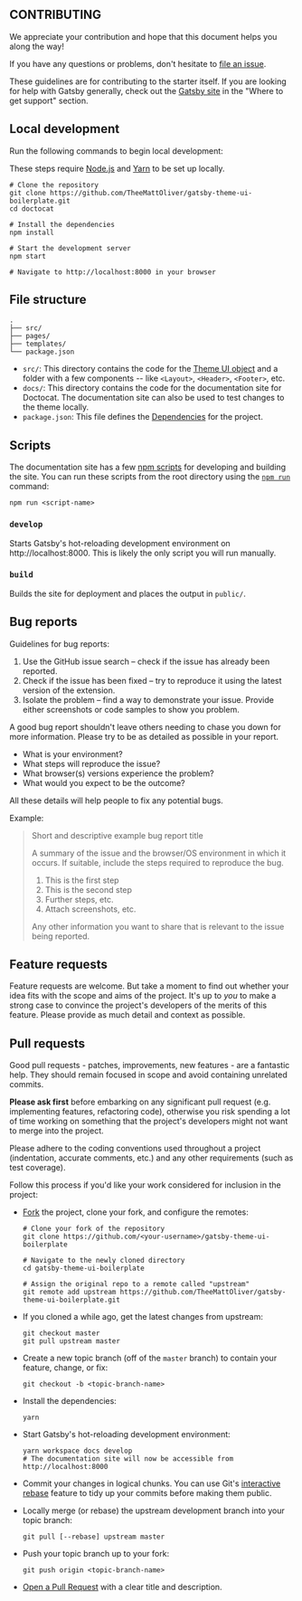 ## CONTRIBUTING

We appreciate your contribution and hope that this document helps you along the way!

If you have any questions or problems, don't hesitate to [file an issue](https://github.com/TheeMattOliver/gatsby-theme-ui-boilerplate/issues/new).

These guidelines are for contributing to the starter itself. If you are looking for help with Gatsby generally, check out the [Gatsby site](https://www.gatsbyjs.com/contributing/community/#where-to-get-support) in the "Where to get support" section.

## Local development

Run the following commands to begin local development:

These steps require [Node.js](https://nodejs.org) and [Yarn](https://yarnpkg.com) to be set up locally.

```shell
# Clone the repository
git clone https://github.com/TheeMattOliver/gatsby-theme-ui-boilerplate.git
cd doctocat

# Install the dependencies
npm install

# Start the development server
npm start

# Navigate to http://localhost:8000 in your browser
```

## File structure

```
.
├── src/
├── pages/
├── templates/
└── package.json
```

- `src/`: This directory contains the code for the [Theme UI object](https://theme-ui.com/getting-started) and a folder with a few components -- like `<Layout>`, `<Header>`, `<Footer>`, etc.
- `docs/`: This directory contains the code for the documentation site for Doctocat. The documentation site can also be used to test changes to the theme locally.
- `package.json`: This file defines the [Dependencies](https://github.com/npm/npm/blob/2e3776bf5676bc24fec6239a3420f377fe98acde/doc/files/package.json.md#dependencies) for the project.

## Scripts

The documentation site has a few [npm scripts](https://docs.npmjs.com/misc/scripts) for developing and building the site. You can run these scripts from the root directory using the [`npm run`](https://docs.npmjs.com/cli/v8/commands/npm-run-script) command:

```shell
npm run <script-name>
```

### `develop`

Starts Gatsby's hot-reloading development environment on http://localhost:8000. This is likely the only script you will run manually.

### `build`

Builds the site for deployment and places the output in `public/`.

## Bug reports

Guidelines for bug reports:

1. Use the GitHub issue search – check if the issue has already been reported.
2. Check if the issue has been fixed – try to reproduce it using the latest version of the extension.
3. Isolate the problem – find a way to demonstrate your issue. Provide either screenshots or code samples to show you problem.

A good bug report shouldn't leave others needing to chase you down for more information. Please try to be as detailed as possible in your report.

- What is your environment?
- What steps will reproduce the issue?
- What browser(s) versions experience the problem?
- What would you expect to be the outcome?

All these details will help people to fix any potential bugs.

Example:

> Short and descriptive example bug report title
>
> A summary of the issue and the browser/OS environment in which it occurs. If suitable, include the steps required to reproduce the bug.
>
> 1. This is the first step
> 2. This is the second step
> 3. Further steps, etc.
> 4. Attach screenshots, etc.
>
> Any other information you want to share that is relevant to the issue being reported.

## Feature requests

Feature requests are welcome. But take a moment to find out whether your idea fits with the scope and aims of the project. It's up to _you_ to make a strong case to convince the project's developers of the merits of this feature.
Please provide as much detail and context as possible.

## Pull requests

Good pull requests - patches, improvements, new features - are a fantastic help.
They should remain focused in scope and avoid containing unrelated commits.

**Please ask first** before embarking on any significant pull request (e.g. implementing features, refactoring code),
otherwise you risk spending a lot of time working on something that the project's developers might not want to merge into the project.

Please adhere to the coding conventions used throughout a project (indentation, accurate comments, etc.) and any other requirements (such as test coverage).

Follow this process if you'd like your work considered for inclusion in the project:

- [Fork](http://help.github.com/fork-a-repo/) the project, clone your fork, and configure the remotes:

  ```shell
  # Clone your fork of the repository
  git clone https://github.com/<your-username>/gatsby-theme-ui-boilerplate

  # Navigate to the newly cloned directory
  cd gatsby-theme-ui-boilerplate

  # Assign the original repo to a remote called "upstream"
  git remote add upstream https://github.com/TheeMattOliver/gatsby-theme-ui-boilerplate.git
  ```

- If you cloned a while ago, get the latest changes from upstream:

  ```shell
  git checkout master
  git pull upstream master
  ```

- Create a new topic branch (off of the `master` branch) to contain your feature, change, or fix:

  ```shell
  git checkout -b <topic-branch-name>
  ```

- Install the dependencies:

  ```shell
  yarn
  ```

- Start Gatsby's hot-reloading development environment:

  ```shell
  yarn workspace docs develop
  # The documentation site will now be accessible from http://localhost:8000
  ```

- Commit your changes in logical chunks. You can use Git's [interactive rebase](https://help.github.com/articles/interactive-rebase) feature to tidy up your commits before making them public.

- Locally merge (or rebase) the upstream development branch into your topic branch:

  ```shell
  git pull [--rebase] upstream master
  ```

- Push your topic branch up to your fork:

  ```shell
  git push origin <topic-branch-name>
  ```

- [Open a Pull Request](https://help.github.com/articles/using-pull-requests/) with a clear title and description.
